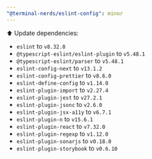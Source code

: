 ```yaml
---
"@terminal-nerds/eslint-config": minor
---
```


⬆️ Update dependencies:

- `eslint` to `v8.32.0`
- `@typescript-eslint/eslint-plugin` to `v5.48.1`
- `@typescript-eslint/parser` to `v5.48.1`
- `eslint-config-next` to `v13.1.2`
- `eslint-config-prettier` to `v8.6.0`
- `eslint-define-config` to `v1.14.0`
- `eslint-plugin-import` to `v2.27.4`
- `eslint-plugin-jest` to `v27.2.1`
- `eslint-plugin-jsonc` to `v2.6.0`
- `eslint-plugin-jsx-a11y` to `v6.7.1`
- `eslint-plugin-n` to `v15.6.1`
- `eslint-plugin-react` to `v7.32.0`
- `eslint-plugin-regexp` to `v1.12.0`
- `eslint-plugin-sonarjs` to `v0.18.0`
- `eslint-plugin-storybook` to `v0.6.10`
